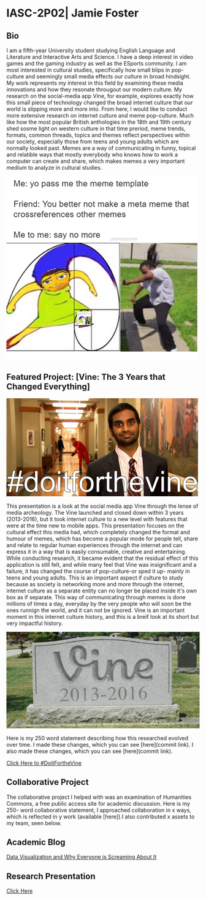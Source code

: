 # IASC-2P02| Jamie Foster

## Bio

I am a fifth-year University student studying English Language and Literature and Interactive Arts and Science. I have a deep interest in video games and the gaming industry as well as the ESports community. I am most interested in cultural studies, specifically how small blips in pop-culture and seemingly small media effects our culture in broad hindsight. My work represents my interest in this field by examining these media innovations and how they resonate througout our modern culture. My research on the social-media app Vine, for example, explores exactly how this small piece of technology changed the broad internet culture that our world is slipping more and more into. 
From here, I would like to conduct more extensive research on internet culture and meme pop-culture. Much like how the most popular British anthologies in the 18th and 19th century shed sosme light on western culture in that time preriod, meme trends, formats, common threads, topics and themes reflect perspectives within our society, especially those from teens and young adults which are normally looked past. Memes are a way of communicating in funny, topical and relatible ways that mostly everybody who knows how to work a computer can create and share, which makes memes a very important medium to analyze in cultural studies. 

![metameme.png](metameme.png)

## Featured Project: [Vine: The 3 Years that Changed Everything]

![vine3.gif](vine3.gif)

This presentation is a look at the social media app Vine through the lense of media archeology. The Vine launched and closed down within 3 years (2013-2016), but it took internet culture to a new level with features that were at the time new to mobile apps. This presentation focuses on the cultural effect this media had, which completely changed the format and humour of memes, which has become a popular mode for people tell, share and relate to regular human experiences through the internet and can express it in a way that is easily consumable, creative and entertaining. 
While conducting research, it became evident that the residual effect of this application is still felt, and while many feel that Vine was insignificant and a failure, it has changed the course of pop-culture-or sped it up- mainly in teens and young adults.
This is an important aspect if culture to study because as society is networking more and more through the internet, internet culture as a separate entity can no longer be placed inside it's own box as if separate. This way of communicating through memes is done millions of times a day, everyday by the very people who will soon be the ones runnign the world, and it can not be ignored. Vine is an important moment in this internet culture history, and this is a breif look at its short but very impactful history. 

![vine2.jpg](vine2.jpg)

Here is my 250 word statement describing how this researched evolved over time. I made these changes, which you can see [here](commit link). I also made these changes, which you can see [here](commit link).

[Click Here to #DoitFortheVine](https://jamie-f42.github.io/IASC-2P02/reveal/)


## Collaborative Project

The collaborative project I helped with was an examination of Humanities Commons, a free public access site for academic discussion. 
Here is my 250- word collaborative statement, I approached collaboration in x ways, which is reflected in y work (available [here]).I also contributed x assets to my team, seen below.


## Academic Blog

[Data Visualization and Why Everyone is Screaming About It](https://github.com/Jamie-F42/IASC-2P02/blob/master/Blog.md)

## Research Presentation

[Click Here](https://jamie-f42.github.io/IASC-2P02/reveal/)
